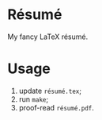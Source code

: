 # Résumé

My fancy LaTeX résumé.

# Usage

1. update `résumé.tex`;
2. run `make`;
3. proof-read `résumé.pdf`.
